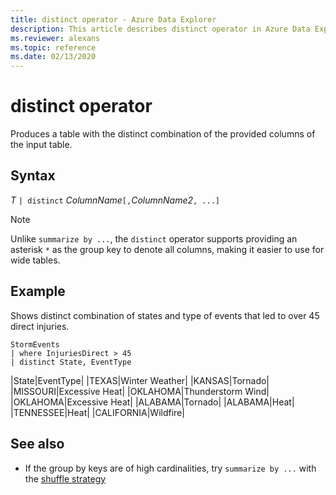 ```yaml
---
title: distinct operator - Azure Data Explorer
description: This article describes distinct operator in Azure Data Explorer.
ms.reviewer: alexans
ms.topic: reference
ms.date: 02/13/2020
---
```

# distinct operator

Produces a table with the distinct combination of the provided columns of the input table.

## Syntax

*T* `| distinct` *ColumnName*`[,`*ColumnName2*`, ...]`

> [!NOTE]
> Unlike `summarize by ...`, the `distinct` operator supports providing an asterisk `*` as the group key to denote all columns, making it easier to use for wide tables.

## Example

Shows distinct combination of states and type of events that led to over 45 direct injuries.

```kusto
StormEvents
| where InjuriesDirect > 45
| distinct State, EventType
```

|State|EventType|
|TEXAS|Winter Weather|
|KANSAS|Tornado|
|MISSOURI|Excessive Heat|
|OKLAHOMA|Thunderstorm Wind|
|OKLAHOMA|Excessive Heat|
|ALABAMA|Tornado|
|ALABAMA|Heat|
|TENNESSEE|Heat|
|CALIFORNIA|Wildfire|

## See also

* If the group by keys are of high cardinalities, try `summarize by ...` with the [shuffle strategy](shufflequery.md)
